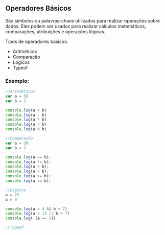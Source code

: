 ## Operadores Básicos
São símbolos ou palavras-chave utilizados para realizar operações sobre dados. Eles podem ser usados para realizar cálculos matemáticos, comparações, atribuições e operações lógicas.

Tipos de operadores básicos:
- Aritméticos
- Comparação
- Lógicos
- Typeof

### Exemplo:
```javascript
//Aritméticos
var a = 50
var b = 2

console.log(a + b)
console.log(a - b)
console.log(a * b)
console.log(a / b)
console.log(a % b)

//Comparação
var a = 50
var b = 2

console.log(a == b);
console.log(a != b);
console.log(a > b);
console.log(a < b);
console.log(a >= b);
console.log(a <= b);

//Lógicos
a = 25
b = 9

console.log(a > 4 && b < 7) 
console.log(a < 13 || b > 7)
console.log(!(a == 5))

//Typeof

```


